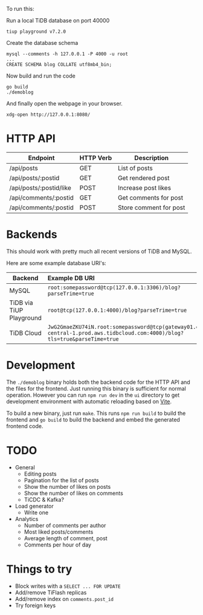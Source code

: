 To run this:

Run a local TiDB database on port 40000

```
tiup playground v7.2.0
```

Create the database schema

```
mysql --comments -h 127.0.0.1 -P 4000 -u root
...
CREATE SCHEMA blog COLLATE utf8mb4_bin;
```

Now build and run the code

```
go build
./demoblog
```

And finally open the webpage in your browser.
```
xdg-open http://127.0.0.1:8080/
```

# HTTP API

| Endpoint | HTTP Verb | Description |
|----------|-----------|-------------|
| /api/posts | GET | List of posts |
| /api/posts/:postid | GET | Get rendered post |
| /api/posts/:postid/like | POST | Increase post likes |
| /api/comments/:postid | GET | Get comments for post |
| /api/comments/:postid | POST | Store comment for post |

# Backends

This should work with pretty much all recent versions of TiDB and MySQL.

Here are some example database URI's:

| Backend | Example DB URI |
|---------|:---------------|
| MySQL | `root:somepassword@tcp(127.0.0.1:3306)/blog?parseTrime=true` |
| TiDB via TiUP Playground | `root@tcp(127.0.0.1:4000)/blog?parseTrime=true` |
| TiDB Cloud | `JwG2GmaeZKU74iN.root:somepassword@tcp(gateway01.eu-central-1.prod.aws.tidbcloud.com:4000)/blog?tls=true&parseTime=true` |

# Development

The `./demoblog` binary holds both the backend code for the HTTP API and the files for the frontend. Just running this
binary is sufficient for normal operation. However you can run `npm run dev` in the `ui` directory to get development 
environment with automatic reloading based on [Vite](https://vitejs.dev/).

To build a new binary, just run `make`. This runs `npm run build` to build the frontend
and `go build` to build the backend and embed the generated frontend code.

# TODO

- General
    - Editing posts
    - Pagination for the list of posts
    - Show the number of likes on posts
    - Show the number of likes on comments
    - TiCDC & Kafka?
- Load generator
    - Write one
- Analytics
    - Number of comments per author
    - Most liked posts/comments
    - Average length of comment, post
    - Comments per hour of day


# Things to try

- Block writes with a `SELECT ... FOR UPDATE`
- Add/remove TiFlash replicas
- Add/remove index on `comments.post_id`
- Try foreign keys
